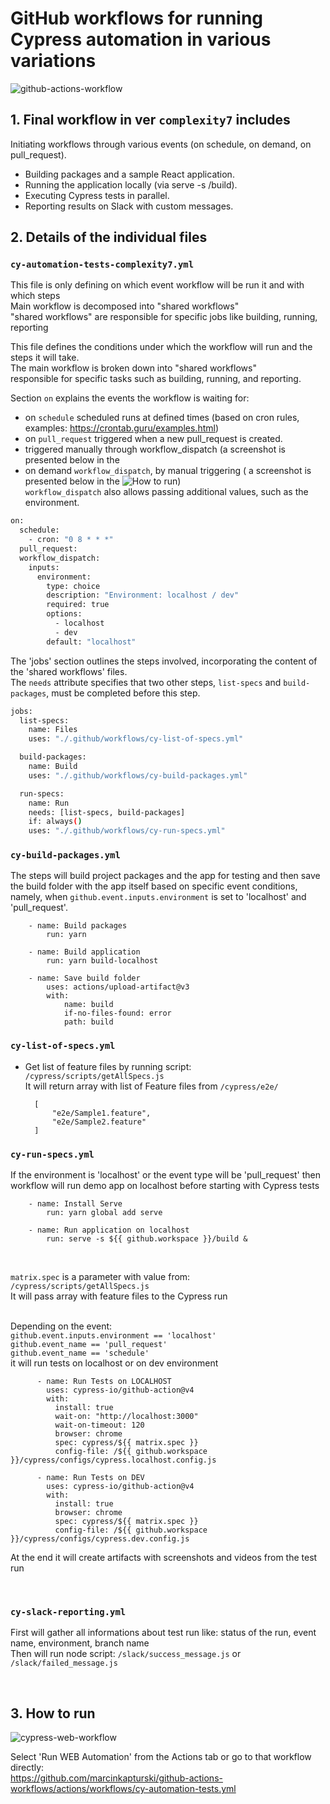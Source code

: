 # GitHub workflows for running Cypress automation in various variations


![github-actions-workflow](https://github.com/marcinkapturski/github-actions-workflows/assets/41780000/a843775d-d855-441f-a9f1-bad2d8806e5b)


## 1. Final workflow in ver `complexity7` includes

Initiating workflows through various events (on schedule, on demand, on pull_request).
- Building packages and a sample React application.
- Running the application locally (via serve -s /build).
- Executing Cypress tests in parallel.
- Reporting results on Slack with custom messages.

## 2. Details of the individual files

### `cy-automation-tests-complexity7.yml`

This file is only defining on which event workflow will be run it and with which steps
<br />Main workflow is decomposed into "shared workflows"
<br />"shared workflows" are responsible for specific jobs like building, running, reporting

This file defines the conditions under which the workflow will run and the steps it will take. 
<br />The main workflow is broken down into "shared workflows" 
<br />responsible for specific tasks such as building, running, and reporting.

Section `on` explains the events the workflow is waiting for:

- on `schedule` scheduled runs at defined times (based on cron rules, examples: https://crontab.guru/examples.html)
- on `pull_request` triggered when a new pull_request is created.
- triggered manually through workflow_dispatch (a screenshot is presented below in the
- on demand `workflow_dispatch`, by manual triggering ( a screenshot is presented below in the ![`How to run`](https://github.com/marcinkapturski/github-actions-workflows#3-how-to-run))
  <br />`workflow_dispatch` also allows passing additional values, such as the environment.

```bash
on:
  schedule:
    - cron: "0 8 * * *"
  pull_request:
  workflow_dispatch:
    inputs:
      environment:
        type: choice
        description: "Environment: localhost / dev"
        required: true
        options:
          - localhost
          - dev
        default: "localhost"

```

The 'jobs' section outlines the steps involved, incorporating the content of the 'shared workflows' files.
<br />The `needs` attribute specifies that two other steps, `list-specs` and `build-packages`, must be completed before this step.

```bash
jobs:
  list-specs:
    name: Files
    uses: "./.github/workflows/cy-list-of-specs.yml"

  build-packages:
    name: Build
    uses: "./.github/workflows/cy-build-packages.yml"

  run-specs:
    name: Run
    needs: [list-specs, build-packages]
    if: always()
    uses: "./.github/workflows/cy-run-specs.yml"

```

### `cy-build-packages.yml`

The steps will build project packages and the app for testing and then save the build folder with the app itself based on specific event conditions, namely, when `github.event.inputs.environment` is set to 'localhost' and 'pull_request'.

        - name: Build packages
            run: yarn

        - name: Build application
            run: yarn build-localhost

        - name: Save build folder
            uses: actions/upload-artifact@v3
            with:
                name: build
                if-no-files-found: error
                path: build


### `cy-list-of-specs.yml`

- Get list of feature files by running script: `/cypress/scripts/getAllSpecs.js`
  <br /> It will return array with list of Feature files from `/cypress/e2e/`

  ```
    [
        "e2e/Sample1.feature",
        "e2e/Sample2.feature"
    ]
  ```

### `cy-run-specs.yml`

If the environment is 'localhost' or the event type will be 'pull_request' then workflow will run demo app on localhost before starting with Cypress tests

```
    - name: Install Serve
        run: yarn global add serve

    - name: Run application on localhost
        run: serve -s ${{ github.workspace }}/build &
```

<br />

`matrix.spec` is a parameter with value from: `/cypress/scripts/getAllSpecs.js`
<br />It will pass array with feature files to the Cypress run

<br />Depending on the event: <br />`github.event.inputs.environment == 'localhost' ` <br /> `github.event_name == 'pull_request'` <br /> `github.event_name == 'schedule'`
<br /> it will run tests on localhost or on dev environment

```
      - name: Run Tests on LOCALHOST
        uses: cypress-io/github-action@v4
        with:
          install: true
          wait-on: "http://localhost:3000"
          wait-on-timeout: 120
          browser: chrome
          spec: cypress/${{ matrix.spec }}
          config-file: /${{ github.workspace }}/cypress/configs/cypress.localhost.config.js

      - name: Run Tests on DEV
        uses: cypress-io/github-action@v4
        with:
          install: true
          browser: chrome
          spec: cypress/${{ matrix.spec }}
          config-file: /${{ github.workspace }}/cypress/configs/cypress.dev.config.js

```

At the end it will create artifacts with screenshots and videos from the test run

<br />

### `cy-slack-reporting.yml`

First will gather all informations about test run like: status of the run, event name, environment, branch name
<br /> Then will run node script: `/slack/success_message.js` or `/slack/failed_message.js`

<!-- ## Description of the parallel tests run (strategy -> matrix) -->

<br />

## 3. How to run

![cypress-web-workflow](https://user-images.githubusercontent.com/41780000/222984680-80f2d12b-b026-4d30-bf15-50104cd6cd92.png)

Select 'Run WEB Automation' from the Actions tab or go to that workflow directly: <br />
https://github.com/marcinkapturski/github-actions-workflows/actions/workflows/cy-automation-tests.yml
